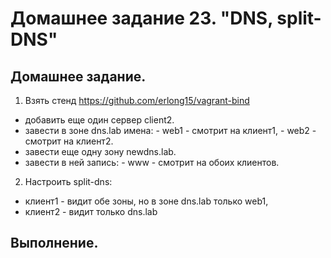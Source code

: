 # Домашнее задание 23. "DNS, split-DNS"

## Домашнее задание.

1. Взять стенд https://github.com/erlong15/vagrant-bind

- добавить еще один сервер client2.
- завести в зоне dns.lab имена:
        - web1 - смотрит на клиент1,
        - web2 - смотрит на клиент2.
- завести еще одну зону newdns.lab.
- завести в ней запись:
        - www - смотрит на обоих клиентов.
2. Настроить split-dns:
  - клиент1 - видит обе зоны, но в зоне dns.lab только web1,
  - клиент2 - видит только dns.lab


## Выполнение.

